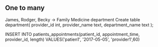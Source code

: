 ## One to many ##
James, Rodger, Becky -> Family Medicine department
Create table department(
    provider_id int, 
    provider_name text,
    department_name text
);


INSERT INTO patients_appointments(patient_id, appointment_time, provider_id, length) VALUES('patien1', '2017-05-05', 'provider1',60)
